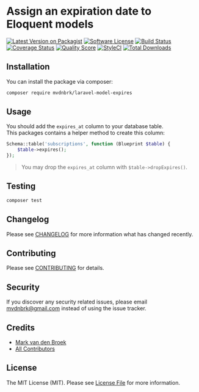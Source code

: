 # Assign an expiration date to Eloquent models

[![Latest Version on Packagist][ico-version]][link-packagist]
[![Software License][ico-license]](LICENSE.md)
[![Build Status][ico-travis]][link-travis]
[![Coverage Status][ico-scrutinizer]][link-scrutinizer]
[![Quality Score][ico-code-quality]][link-code-quality]
[![StyleCI][ico-style-ci]][link-style-ci]
[![Total Downloads][ico-downloads]][link-downloads]

## Installation

You can install the package via composer:

```bash
composer require mvdnbrk/laravel-model-expires
```
## Usage

You should add the `expires_at` column to your database table.  
This packages contains a helper method to create this column:

```php
Schema::table('subscriptions', function (Blueprint $table) {
    $table->expires();
});
```

> You may drop the `expires_at` column with `$table->dropExpires()`.

## Testing

``` bash
composer test
```
## Changelog

Please see [CHANGELOG](CHANGELOG.md) for more information what has changed recently.

## Contributing

Please see [CONTRIBUTING](CONTRIBUTING.md) for details.

## Security

If you discover any security related issues, please email mvdnbrk@gmail.com instead of using the issue tracker.

## Credits

- [Mark van den Broek][link-author]
- [All Contributors][link-contributors]

## License

The MIT License (MIT). Please see [License File](LICENSE.md) for more information.

[ico-version]: https://img.shields.io/packagist/v/mvdnbrk/laravel-model-expires.svg?style=flat-square
[ico-license]: https://img.shields.io/badge/license-MIT-brightgreen.svg?style=flat-square
[ico-travis]: https://img.shields.io/travis/mvdnbrk/laravel-model-expires/master.svg?style=flat-square
[ico-scrutinizer]: https://img.shields.io/scrutinizer/coverage/g/mvdnbrk/laravel-model-expires.svg?style=flat-square
[ico-code-quality]: https://img.shields.io/scrutinizer/g/mvdnbrk/laravel-model-expires.svg?style=flat-square
[ico-style-ci]: https://styleci.io/repos/220024174/shield?branch=master
[ico-downloads]: https://img.shields.io/packagist/dt/mvdnbrk/laravel-model-expires.svg?style=flat-square

[link-packagist]: https://packagist.org/packages/mvdnbrk/laravel-model-expires
[link-travis]: https://travis-ci.org/mvdnbrk/laravel-model-expires
[link-scrutinizer]: https://scrutinizer-ci.com/g/mvdnbrk/laravel-model-expires/code-structure
[link-code-quality]: https://scrutinizer-ci.com/g/mvdnbrk/laravel-model-expires
[link-style-ci]: https://styleci.io/repos/220024174
[link-downloads]: https://packagist.org/packages/mvdnbrk/laravel-model-expires
[link-author]: https://github.com/mvdnbrk
[link-contributors]: ../../contributors

